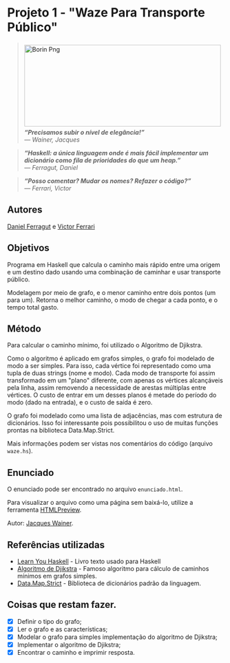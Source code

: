 # Projeto 1 - "Waze Para Transporte Público"

 <img align = "left" src= https://www.baeldung.com/wp-content/uploads/2017/01/initial-graph.png width="456" height="190"  hspace="40" vspace="5" alt="Borin Png">

> ***“Precisamos subir o nível de elegância!”** <br /> ― Wainer, Jacques*

> ***“Haskell: a única linguagem onde é mais fácil implementar um dicionário como fila de prioridades do que um heap.”** <br /> ― Ferragut, Daniel*

> ***“Posso comentar? Mudar os nomes? Refazer o código?”** <br /> ― Ferrari, Victor*

## Autores
[Daniel Ferragut](https://github.com/danielferragut) e [Victor Ferrari](https://github.com/VFerrari)

## Objetivos
Programa em Haskell que calcula o caminho mais rápido entre uma origem e um destino dado usando uma combinação de caminhar e usar transporte público.

Modelagem por meio de grafo, e o menor caminho entre dois pontos (um para um).
Retorna o melhor caminho, o modo de chegar a cada ponto, e o tempo total gasto.
## Método
Para calcular o caminho mínimo, foi utilizado o Algoritmo de Djikstra.

Como o algoritmo é aplicado em grafos simples, o grafo foi modelado de modo a ser simples.
Para isso, cada vértice foi representado como uma tupla de duas strings (nome e modo).
Cada modo de transporte foi assim transformado em um "plano" diferente, com apenas os vértices alcançáveis pela linha, assim removendo a necessidade de arestas múltiplas entre vértices.
O custo de entrar em um desses planos é metade do período do modo (dado na entrada), e o custo de saída é zero.

O grafo foi modelado como uma lista de adjacências, mas com estrutura de dicionários.
Isso foi interessante pois possibilitou o uso de muitas funções prontas na biblioteca Data.Map.Strict.

Mais informações podem ser vistas nos comentários do código (arquivo `waze.hs`).
## Enunciado
O enunciado pode ser encontrado no arquivo `enunciado.html`.

Para visualizar o arquivo como uma página sem baixá-lo, utilize a ferramenta [HTMLPreview](http://htmlpreview.github.io/).

Autor: [Jacques Wainer](https://ic.unicamp.br/~wainer).

## Referências utilizadas
* [Learn You Haskell](http://learnyouahaskell.com/chapters) - Livro texto usado para Haskell
* [Algoritmo de Djikstra](https://en.wikipedia.org/wiki/Dijkstra%27s_algorithm) - Famoso algoritmo para cálculo de caminhos mínimos em grafos simples.
* [Data.Map.Strict](http://hackage.haskell.org/package/containers-0.6.0.1/docs/Data-Map-Strict.html) - Biblioteca de dicionários padrão da linguagem.

## Coisas que restam fazer.
  -  [x] Definir o tipo do grafo;
  -  [x] Ler o grafo e as características;
  -  [x] Modelar o grafo para simples implementação do algoritmo de Djikstra;
  -  [x] Implementar o algoritmo de Djikstra;
  -  [x] Encontrar o caminho e imprimir resposta.
